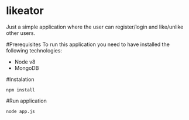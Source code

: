 
# likeator
Just a simple application where the user can register/login and like/unlike other users.

#Prerequisites
To run this application you need to have installed the following technologies:
- Node v8
- MongoDB

#Instalation
```
npm install
```
#Run application

```
node app.js
```
